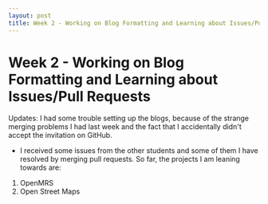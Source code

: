 ```yaml
---
layout: post
title: Week 2 - Working on Blog Formatting and Learning about Issues/Pull Requests
---
```

# Week 2 - Working on Blog Formatting and Learning about Issues/Pull Requests
Updates: I had some trouble setting up the blogs, because of the strange merging problems I had last week and the fact that I accidentally didn't accept the invitation on GitHub. 
- I received some issues from the other students and some of them I have resolved by merging pull requests. 
So far, the projects I am leaning towards are: 
1) OpenMRS 
2) Open Street Maps 
